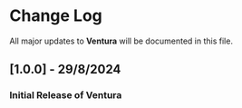 # Change Log

All major updates to **Ventura** will be documented in this file.

## [1.0.0] - 29/8/2024
### Initial Release of **Ventura**